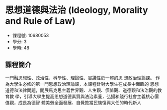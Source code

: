 # 思想道德與法治 (Ideology, Morality and Rule of Law)

- 課程號: 10680053
- 學分: 3
- 學時: 48

## 課程簡介

一門融思想性、政治性、科學性、理論性、實踐性於一體的思 想政治理論課。 作為大學生必修的第一門思想政治理論課，本課程針對大學生在成長中面臨的 思想道德和法律問題，開展馬克思主義世界觀、人生觀、價值觀、道德觀和法治觀的教育教 學，引導大學生提高思想道德素質與法治素養，弘揚和踐行社會主義核心價值觀，成長為德智 體美勞全面發展、自覺擔當民族復興大任的時代新人
